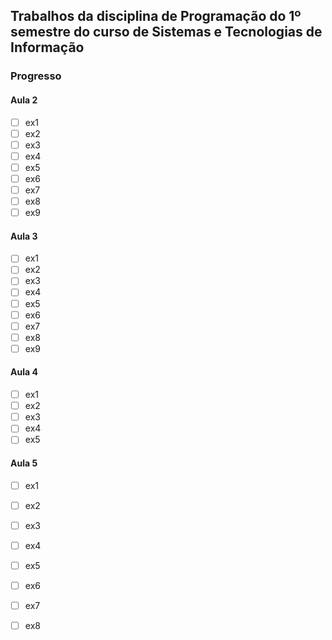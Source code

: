## Trabalhos da disciplina de Programação do 1º semestre do curso de Sistemas e Tecnologias de Informação

### Progresso

#### Aula 2

- [ ] ex1
- [ ] ex2
- [ ] ex3
- [ ] ex4
- [ ] ex5
- [ ] ex6
- [ ] ex7
- [ ] ex8
- [ ] ex9

#### Aula 3

- [ ] ex1
- [ ] ex2
- [ ] ex3
- [ ] ex4
- [ ] ex5
- [ ] ex6
- [ ] ex7
- [ ] ex8
- [ ] ex9

#### Aula 4

- [ ] ex1
- [ ] ex2
- [ ] ex3
- [ ] ex4
- [ ] ex5

#### Aula 5

- [ ] ex1
- [ ] ex2
- [ ] ex3
- [ ] ex4
- [ ] ex5
- [ ] ex6
- [ ] ex7
- [ ] ex8

